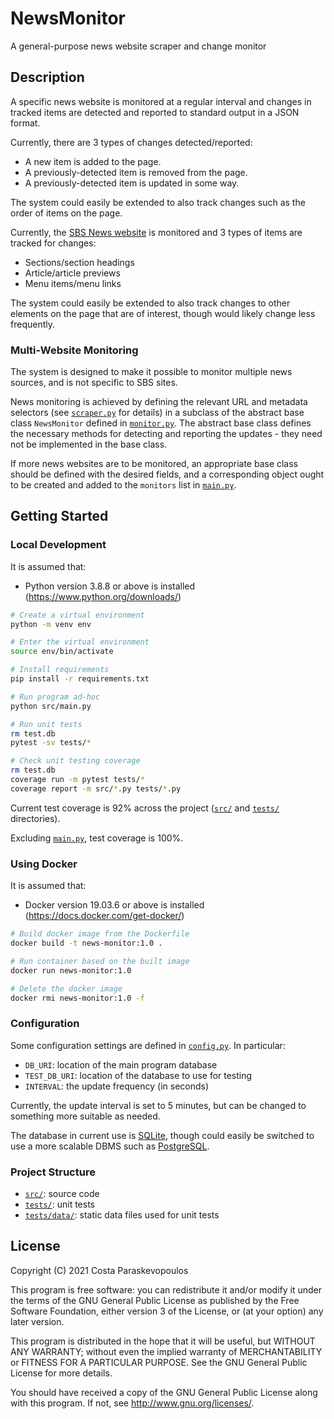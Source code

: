 # NewsMonitor
A general-purpose news website scraper and change monitor

## Description

A specific news website is monitored at a regular interval and changes in tracked items are detected and reported to standard output in a JSON format.

Currently, there are 3 types of changes detected/reported:
- A new item is added to the page.
- A previously-detected item is removed from the page.
- A previously-detected item is updated in some way.

The system could easily be extended to also track changes such as the order of items on the page.

Currently, the [SBS News website](https://www.sbs.com.au/news/) is monitored and 3 types of items are tracked for changes:
- Sections/section headings
- Article/article previews
- Menu items/menu links

The system could easily be extended to also track changes to other elements on the page that are of interest, though would likely change less frequently.

### Multi-Website Monitoring

The system is designed to make it possible to monitor multiple news sources, and is not specific to SBS sites.

News monitoring is achieved by defining the relevant URL and metadata selectors (see [`scraper.py`](src/scraper.py) for details) in a subclass of the abstract base class `NewsMonitor` defined in [`monitor.py`](src/monitor.py). The abstract base class defines the necessary methods for detecting and reporting the updates - they need not be implemented in the base class.

If more news websites are to be monitored, an appropriate base class should be defined with the desired fields, and a corresponding object ought to be created and added to the `monitors` list in [`main.py`](src/main.py).

## Getting Started

### Local Development

It is assumed that:
* Python version 3.8.8 or above is installed (<https://www.python.org/downloads/>)

```sh
# Create a virtual environment
python -m venv env

# Enter the virtual environment
source env/bin/activate

# Install requirements
pip install -r requirements.txt

# Run program ad-hoc
python src/main.py

# Run unit tests
rm test.db
pytest -sv tests/*

# Check unit testing coverage
rm test.db
coverage run -m pytest tests/*
coverage report -m src/*.py tests/*.py
```

Current test coverage is 92% across the project ([`src/`](src/) and [`tests/`](tests/) directories).

Excluding [`main.py`](src/main.py), test coverage is 100%.

### Using Docker

It is assumed that:
* Docker version 19.03.6 or above is installed (<https://docs.docker.com/get-docker/>)

```sh
# Build docker image from the Dockerfile
docker build -t news-monitor:1.0 .

# Run container based on the built image
docker run news-monitor:1.0

# Delete the docker image
docker rmi news-monitor:1.0 -f
```

### Configuration

Some configuration settings are defined in [`config.py`](src/config.py). In particular:
- `DB_URI`: location of the main program database
- `TEST_DB_URI`: location of the database to use for testing
- `INTERVAL`: the update frequency (in seconds)

Currently, the update interval is set to 5 minutes, but can be changed to something more suitable as needed.

The database in current use is [SQLite](https://www.sqlite.org/index.html), though could easily be switched to use a more scalable DBMS such as [PostgreSQL](https://www.postgresql.org/).

### Project Structure

- [`src/`](src/): source code
- [`tests/`](tests/): unit tests
- [`tests/data/`](tests/data/): static data files used for unit tests

## License
Copyright (C) 2021 Costa Paraskevopoulos

This program is free software: you can redistribute it and/or modify it under the terms of the GNU General Public License as published by the Free Software Foundation, either version 3 of the License, or (at your option) any later version.

This program is distributed in the hope that it will be useful, but WITHOUT ANY WARRANTY; without even the implied warranty of MERCHANTABILITY or FITNESS FOR A PARTICULAR PURPOSE. See the GNU General Public License for more details.

You should have received a copy of the GNU General Public License along with this program. If not, see http://www.gnu.org/licenses/.
